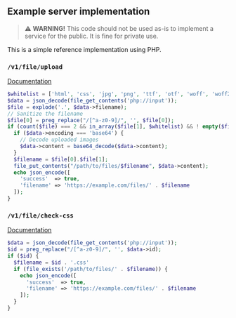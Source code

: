 ## Example server implementation

> ⚠️ **WARNING!** This code should not be used as-is to implement a service for the public. It is fine for private use.

This is a simple reference implementation using PHP.

### `/v1/file/upload`

[Documentation](api/upload.md)

```php
$whitelist = ['html', 'css', 'jpg', 'png', 'ttf', 'otf', 'woff', 'woff2'];
$data = json_decode(file_get_contents('php://input'));
$file = explode('.', $data->filename);
// Sanitize the filename
$file[0] = preg_replace("/[^a-z0-9]/", '', $file[0]);
if (count($file) === 2 && in_array($file[1], $whitelist) && ! empty($file[0])) {
  if ($data->encoding === 'base64') {
    // Decode uploaded images
    $data->content = base64_decode($data->content);
  }
  $filename = $file[0].$file[1];
  file_put_contents("/path/to/files/$filename", $data->content);
  echo json_encode([
    'success'  => true,
    'filename' => 'https://example.com/files/' . $filename
  ]);
}
```

### `/v1/file/check-css`

[Documentation](api/check-css.md)

```php
$data = json_decode(file_get_contents('php://input'));
$id = preg_replace("/[^a-z0-9]/", '', $data->id);
if ($id) {
  $filename = $id . '.css'
  if (file_exists('/path/to/files/' . $filename)) {
    echo json_encode([
      'success'  => true,
      'filename' => 'https://example.com/files/' . $filename
    ]);
  }
}
```
